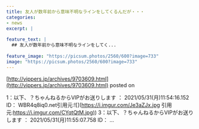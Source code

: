 ```yaml
---
title: 友人が数年前から意味不明なラインをしてくるんだが・・・
categories:
- news
excerpt: |
  
feature_text: |
  ## 友人が数年前から意味不明なラインをしてく...
  
feature_image: "https://picsum.photos/2560/600?image=733"
image: "https://picsum.photos/2560/600?image=733"
---
```


[http://vippers.jp/archives/9703609.html](http://vippers.jp/archives/9703609.html)
posted on 

<!--more-->

1：以下、？ちゃんねるからVIPがお送りします ： 2021/05/31(月)11:54:16.152 ID： WBR4q8iq0.net引用元:![](https://i.imgur.com/Je3aZJx.jpg 引用元:[https://i.imgur.com/CYqtQtM.jpg)](https://i.imgur.com/CYqtQtM.jpg)) 3：以下、？ちゃんねるからVIPがお送りします ： 2021/05/31(月)11:55:07.758 ID： ...
